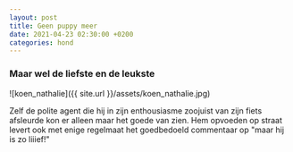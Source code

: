 ```yaml
---
layout: post
title: Geen puppy meer
date: 2021-04-23 02:30:00 +0200
categories: hond
---
```

### Maar wel de liefste en de leukste
![koen_nathalie]({{ site.url }}/assets/koen_nathalie.jpg)  

Zelf de polite agent die hij in zijn enthousiasme zoojuist van zijn fiets afsleurde kon er alleen maar het goede van zien. Hem opvoeden op straat levert ook met enige regelmaat het goedbedoeld commentaar op "maar hij is zo liiief!"